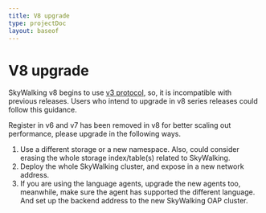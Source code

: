 ```yaml
---
title: V8 upgrade
type: projectDoc
layout: baseof
---
```

# V8 upgrade
SkyWalking v8 begins to use [v3 protocol](../../protocols/readme), so, it is incompatible with previous releases.
Users who intend to upgrade in v8 series releases could follow this guidance.


Register in v6 and v7 has been removed in v8 for better scaling out performance, please upgrade in the following ways.
1. Use a different storage or a new namespace. Also, could consider erasing the whole storage index/table(s) related to SkyWalking.
1. Deploy the whole SkyWalking cluster, and expose in a new network address.
1. If you are using the language agents, upgrade the new agents too, meanwhile, make sure the agent has supported the different language.
And set up the backend address to the new SkyWalking OAP cluster.